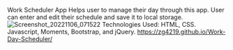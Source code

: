Work Scheduler App
Helps user to manage their day through this app.
User can enter and edit their schedule and save it to local storage.
![Screenshot_20221106_071522](https://user-images.githubusercontent.com/112784768/200223465-0889dbbf-72d8-41a2-90ce-e54ebd4c2ae0.png)
Technologies Used:
HTML, CSS. Javascript, Moments, Bootstrap, and jQuery.
https://zg4219.github.io/Work-Day-Scheduler/
